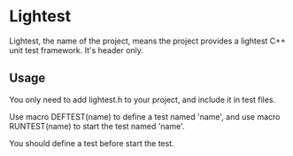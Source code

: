 # Lightest 
Lightest, the name of the project, means the project provides a lightest C++ unit test framework. It's header only.
## Usage 
You only need to add lightest.h to your project, and include it in test files. 
 
Use macro DEFTEST(name) to define a test named 'name', and use macro RUNTEST(name) to start the test named 'name'. 

You should define a test before start the test. 